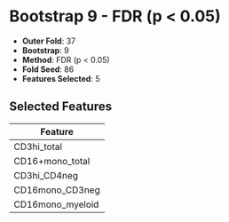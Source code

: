 # Bootstrap 9 - FDR (p < 0.05)

- **Outer Fold**: 37
- **Bootstrap**: 9
- **Method**: FDR (p < 0.05)
- **Fold Seed**: 86
- **Features Selected**: 5

## Selected Features

| Feature |
|---------|
| CD3hi_total |
| CD16+mono_total |
| CD3hi_CD4neg |
| CD16mono_CD3neg |
| CD16mono_myeloid |
